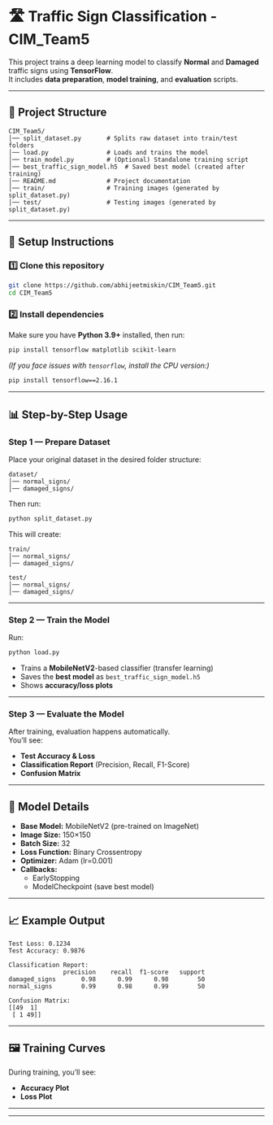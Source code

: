 # 🛣️ Traffic Sign Classification - CIM_Team5

This project trains a deep learning model to classify **Normal** and **Damaged** traffic signs using **TensorFlow**.  
It includes **data preparation**, **model training**, and **evaluation** scripts.  

---

## 📂 Project Structure

```
CIM_Team5/
│── split_dataset.py       # Splits raw dataset into train/test folders
│── load.py                # Loads and trains the model
│── train_model.py         # (Optional) Standalone training script
│── best_traffic_sign_model.h5  # Saved best model (created after training)
│── README.md              # Project documentation
│── train/                 # Training images (generated by split_dataset.py)
│── test/                  # Testing images (generated by split_dataset.py)
```

---

## 🚀 Setup Instructions

### 1️⃣ Clone this repository
```bash
git clone https://github.com/abhijeetmiskin/CIM_Team5.git
cd CIM_Team5
```

### 2️⃣ Install dependencies
Make sure you have **Python 3.9+** installed, then run:
```bash
pip install tensorflow matplotlib scikit-learn
```

*(If you face issues with `tensorflow`, install the CPU version:)*  
```bash
pip install tensorflow==2.16.1
```

---

## 📊 Step-by-Step Usage

### **Step 1 — Prepare Dataset**
Place your original dataset in the desired folder structure:
```
dataset/
│── normal_signs/
│── damaged_signs/
```
Then run:
```bash
python split_dataset.py
```
This will create:
```
train/
│── normal_signs/
│── damaged_signs/

test/
│── normal_signs/
│── damaged_signs/
```

---

### **Step 2 — Train the Model**
Run:
```bash
python load.py
```
- Trains a **MobileNetV2**-based classifier (transfer learning)
- Saves the **best model** as `best_traffic_sign_model.h5`
- Shows **accuracy/loss plots**

---

### **Step 3 — Evaluate the Model**
After training, evaluation happens automatically.  
You’ll see:
- **Test Accuracy & Loss**
- **Classification Report** (Precision, Recall, F1-Score)
- **Confusion Matrix**

---

## 🧠 Model Details
- **Base Model:** MobileNetV2 (pre-trained on ImageNet)
- **Image Size:** 150×150
- **Batch Size:** 32
- **Loss Function:** Binary Crossentropy
- **Optimizer:** Adam (lr=0.001)
- **Callbacks:**
  - EarlyStopping
  - ModelCheckpoint (save best model)

---

## 📈 Example Output
```
Test Loss: 0.1234
Test Accuracy: 0.9876

Classification Report:
               precision    recall  f1-score   support
damaged_signs       0.98      0.99      0.98        50
normal_signs        0.99      0.98      0.99        50

Confusion Matrix:
[[49  1]
 [ 1 49]]
```

---

## 🖼️ Training Curves
During training, you’ll see:
- **Accuracy Plot**
- **Loss Plot**

---



---
